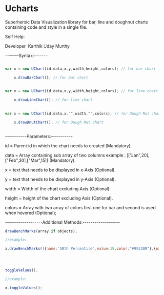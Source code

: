 # Ucharts
Superheroic Data Visualization library for bar, line and doughnut charts containing code and style in a single file.


Self Help:

Developer  Karthik Uday Murthy

-------Syntax:-------

```javascript

var x = new UChart(id,data,x,y,width,height,colors); // for bar chart

    x.drawBarChart(); // for bar chart
    
    
var x = new UChart(id,data,x,y,width,height,colors); // for line chart

    x.drawLineChart(); // for line chart
    
    
var x = new UChart(id,data,x,"",width,"",colors); // for Dough Nut chart

    x.drawDnutChart(); // for Dough Nut chart
    
```
    
-----------Parameters:-----------

id = Parent id in which the chart needs to created (Mandatory).

data = Array containing sub array of two columns example : [["Jan",20],["Feb",30],["Mar",15]] (Mandatory).

x = text that needs to be displayed in x-Axis (Optional).

y = text that needs to be displayed in y-Axis (Optional).

width = Width of the chart excluding Axis (Optional).

height = height of the chart excluding Axis (Optional).

colors = Array with two array of colors first one for bar and second is used when hovered (Optional);



-------------------Additional Methods:-------------------

```javascript
drawBenchMarks(array if objects);

//example:

x.drawBenchMarks([{name:'50th Percentile',value:18,color:"#993300"},{name:'75th Percentile',value:36,color:"#009933"}]);




toggleValues();

//example:

x.toggleValues();

```
